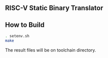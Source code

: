 RISC-V Static Binary Translator
-------------------------------

How to Build
------------

```bash
. setenv.sh
make
```

The result files will be on toolchain directory.
